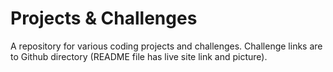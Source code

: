 # Projects & Challenges
A repository for various coding projects and challenges. Challenge links are to Github directory (README file has live site link and picture).

